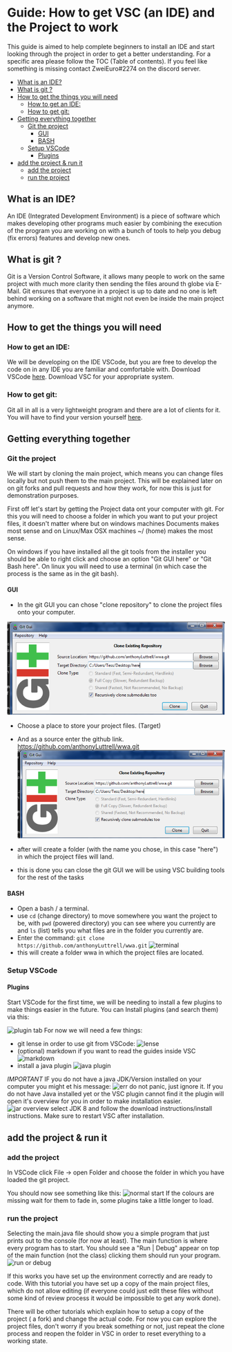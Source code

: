 # Guide: How to get VSC (an IDE) and the Project to work <!-- omit in toc -->

This guide is aimed to help complete beginners to install an IDE and start looking through the project in order to get a better understanding.
For a specific area please follow the TOC (Table of contents).
If you feel like something is missing contact ZweiEuro#2274 on the discord server.


- [What is an IDE?](#what-is-an-ide)
- [What is git ?](#what-is-git)
- [How to get the things you will need](#how-to-get-the-things-you-will-need)
  - [How to get an IDE:](#how-to-get-an-ide)
  - [How to get git:](#how-to-get-git)
- [Getting everything together](#getting-everything-together)
  - [Git the project](#git-the-project)
    - [GUI](#gui)
    - [BASH](#bash)
  - [Setup VSCode](#setup-vscode)
    - [Plugins](#plugins)
- [add the project & run it](#add-the-project--run-it)
  - [add the project](#add-the-project)
  - [run the project](#run-the-project)

## What is an IDE?
An IDE (Integrated Development Environment) is a piece of software which makes developing other programs much easier by combining the execution of the program you are working on with a bunch of tools to help you debug (fix errors) features and develop new ones.

## What is git ?
Git is a Version Control Software, it allows many people to work on the same project with much more clarity then sending the files around th globe via E-Mail. Git ensures that everyone in a project is up to date and no one is left behind working on a software that might not even be inside the main project anymore.

## How to get the things you will need
### How to get an IDE:
We will be developing on the IDE VSCode, but you are free to develop the code on in any IDE you are familiar and comfortable with. Download VSCode [here](https://code.visualstudio.com/#alt-downloads).
Download VSC for your appropriate system.

### How to get git:
Git all in all is a very lightweight program and there are a lot of clients for it. You will have to find your version yourself [here](https://git-scm.com/book/en/v2/Getting-Started-Installing-Git). 


## Getting everything together

### Git the project
We will start by cloning the main project, which means you can change files locally but not push them to the main project. This will be explained later on on git forks and pull requests and how they work, for now this is just for demonstration purposes.

First off let's start by getting the Project data ont your computer with git.
For this you will need to choose a folder in which you want to put your project files, it doesn't matter where but on windows machines Documents makes most sense and on Linux/Max OSX machines ~/ (home) makes the most sense.

On windows if you have installed all the git tools from the installer you should be able to right click and choose an option "Git GUI here" or "Git Bash here". On linux you will need to use a terminal (in which case the process is the same as in the git bash). 
#### GUI
- In the git GUI you can chose "clone repository" to clone the project files onto your computer.
   
![clone gui](pics/gui-clone.PNG)
- Choose a place to store your project files. (Target)
- And as a source enter the github link. https://github.com/anthonyLuttrell/wwa.git
![clone gui fin](pics/gui-clone.PNG)

- after will create a folder (with the name you chose, in this case "here") in which the project files will land.
-  this is done you can close the git GUI we will be using VSC building tools for the rest of the tasks

#### BASH
- Open a bash / a terminal.
- use ```cd``` (change directory) to move somewhere you want the project to be, with ```pwd``` (powered directory) you can see where you currently are and ```ls``` (list) tells you what files are in the folder you currently are.
- Enter the command:
  ```git clone https://github.com/anthonyLuttrell/wwa.git```
  ![terminal](pics/clone.PNG)
- this will create a folder wwa in which the project files are located.

### Setup VSCode
#### Plugins
Start VSCode for the first time, we will be needing to install a few plugins to make things easier in the future.
You can Install plugins (and search them) via this:

![plugin tab](pics/i_plugs.PNG)
For now we will need a few things:
- git lense in order to use git from VSCode:
  ![lense](pics/GitLens.PNG)
- (optional) markdown if you want to read the guides inside VSC ![markdown](pics/markdown.PNG)
- install a java plugin ![java plugin](pics/java_plug.PNG)

*IMPORTANT* IF you do not have a java JDK/Version installed on your computer you might et his message: ![err](pics/err_java.PNG)
do not panic, just ignore it.
If you do not have Java installed yet or the VSC plugin cannot find it the plugin will open it's overview for you in order to make installation easier.
![jar overview](pics/o_view.PNG)
select JDK 8 and follow the download instructions/install instructions. Make sure to restart VSC after installation.



## add the project & run it
### add the project
In VSCode click File -> open Folder
and choose the folder in which you have loaded the git project.

You should now see something like this:
![normal start](pics/normal_start.png)
If the colours are missing wait for them to fade in, some plugins take a little longer to load.

### run the project

Selecting the main.java file should show you a simple program that just prints out to the console (for now at least). The main function is where every program has to start.
You should see a "Run | Debug" appear on top of the main function (not the class) clicking them should run your program. 
![run or debug](pics/run_debug.png)

If this works you have set up the environment correctly and are ready to code.
With this tutorial you have set up a copy of the main project files, which do not allow editing (if everyone could just edit these files without some kind of review process it would be impossible to get any work done).

There will be other tutorials which explain how to setup a copy of the project ( a fork) and change the actual code. For now you can explore the project files, don't worry if you break something or not, just repeat the clone process and reopen the folder in VSC in order to reset everything to a working state.

